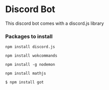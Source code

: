 # Discord Bot
This discord bot comes with a discord.js library
### Packages to install
```npm install discord.js```

```npm install wokcommands```

```npm install -g nodemon```

```npm install mathjs```

```$ npm install got```
